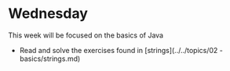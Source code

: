# Wednesday

This week will be focused on the basics of Java

- Read and solve the exercises found in [strings](../../topics/02 - basics/strings.md)

